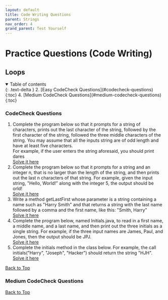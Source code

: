 ```yaml
---
layout: default
title: Code Writing Questions
parent: Strings
nav_order: 4
grand_parent: Test Yourself
---
```


# Practice Questions (Code Writing)
## Loops

<!-- <details open markdown="block">
  <summary>
    Table of contents
  </summary>
  {: .text-delta }
1. [Easy Level Code Writing Questions](#easy-level-code-writing-questions)
   {:toc}
2. [Easy CodeCheck Questions](#codecheck-questions)
   {:toc}
3. [Medium Level Code Writing Questions](#medium-level-code-writing-questions)
   {:toc}
4. [Medium CodeCheck Questions](#medium-codecheck-questions)
   {:toc}
5. [Hard Level Code Writing Questions](#hard-level-code-writing-questions)
   {:toc}
</details> -->

<details open markdown="block">
  <summary>
    Table of contents
  </summary>
  {: .text-delta }
2. [Easy CodeCheck Questions](#codecheck-questions)
   {:toc}
4. [Medium CodeCheck Questions](#medium-codecheck-questions)
   {:toc}
</details>

<!-- ### Easy Level Code Writing Questions

1. Consider the following implementation of a class `Square`:  

   ```java
   public class Square
   {
      private int sideLength; 
      private int area; // Not a good idea 

      public Square(int length)
      {
         sideLength = length;
      } 
      public int getArea() {
         area = sideLength * sideLength; return area;
      } 
   }
   ```

   Why is it not a good idea to introduce an instance variable for the area? Rewrite the class so that area is a local variable.

2. 

[Back to Top](#top) -->

### CodeCheck Questions
1. Complete the program below so that it prompts for a string of characters, prints out the last character of the string, followed by the first character of the string, followed the three middle characters of the string. You may assume that all the inputs string are of odd length and have at least five characters.  
   For example, if the user enters the string aforesaid, you should print  
   dares  
   [Solve it here](https://codecheck.io/files/wiley/codecheck-bjlo-1-fundat-105)
2. Complete the program below so that it prompts for a string and an integer n, that is no larger than the length of the string, and then prints out the last n characters of that string. For example, given the input string, "Hello, World!" along with the integer 5, the output should be  
   orld!  
   [Solve it here](https://codecheck.io/files/wiley/codecheck-bjlo-1-fundat-104)
3. Write a method getLastFirst whose parameter is a string containing a name such as "Harry Smith" and that returns a string with the last name followed by a comma and the first name, like this: "Smith, Harry"  
   [Solve it here](https://codecheck.io/files/wiley/codecheck-bj-4-fundat-109)
4. Complete the program below, named Initials.java, to read in a first name, a middle name, and a last name, and then print out the three initials as a single string. For example, if the three input names are James, Paul, and Jones, then the output should be JPJ.  
   [Solve it here](https://codecheck.io/files/wiley/codecheck-bjlo-1-fundat-109)
5. Complete the initials method in the class below. For example, the call initials("Harry", "Joseph", "Hacker") should return the string "HJH".  
   [Solve it here](https://codecheck.io/files/wiley/codecheck-bj-4-fundat-104)

[Back to Top](#top)

<!-- ### Medium Level Code Writing Questions
1. Suppose you want to implement a class `TimeDepositAccount`. A time deposit account has a fixed interest rate that should be set in the constructor, together with the initial balance. Provide a method to get the current balance. Provide a method to add the earned interest to the account. This method should have no arguments because the interest rate is already known. It should have no return value because you already provided a method for obtaining the current balance. It is not possible to deposit additional funds into this account. Provide a withdraw method that removes the entire balance. Partial withdrawals are not allowed.

2. 

[Back to Top](#top) -->

### Medium CodeCheck Questions


[Back to Top](#top)

<!-- ### Hard Level Code Writing Questions
1. 

[Back to Top](#top) -->
